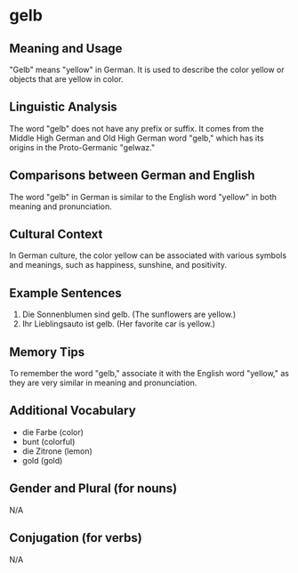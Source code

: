 # gelb
## Meaning and Usage
"Gelb" means "yellow" in German. It is used to describe the color yellow or objects that are yellow in color.

## Linguistic Analysis
The word "gelb" does not have any prefix or suffix. It comes from the Middle High German and Old High German word "gelb," which has its origins in the Proto-Germanic "gelwaz."

## Comparisons between German and English
The word "gelb" in German is similar to the English word "yellow" in both meaning and pronunciation. 

## Cultural Context
In German culture, the color yellow can be associated with various symbols and meanings, such as happiness, sunshine, and positivity.

## Example Sentences
1. Die Sonnenblumen sind gelb. (The sunflowers are yellow.)
2. Ihr Lieblingsauto ist gelb. (Her favorite car is yellow.)

## Memory Tips
To remember the word "gelb," associate it with the English word "yellow," as they are very similar in meaning and pronunciation.

## Additional Vocabulary
- die Farbe (color)
- bunt (colorful)
- die Zitrone (lemon)
- gold (gold)

## Gender and Plural (for nouns)
N/A

## Conjugation (for verbs)
N/A